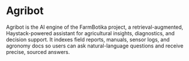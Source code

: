 # Agribot
Agribot is the AI engine of the FarmBotika project, a retrieval-augmented, Haystack-powered assistant for agricultural insights, diagnostics, and decision support. It indexes field reports, manuals, sensor logs, and agronomy docs so users can ask natural-language questions and receive precise, sourced answers.
